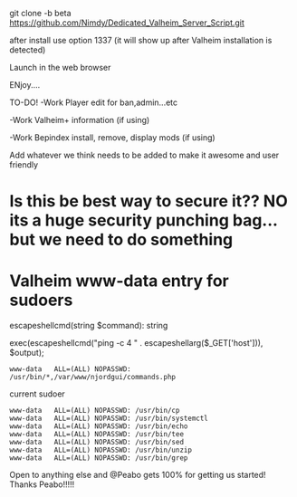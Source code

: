 git clone -b beta https://github.com/Nimdy/Dedicated_Valheim_Server_Script.git

after install use option 1337 (it will show up after Valheim installation is detected)

Launch in the web browser

ENjoy....

TO-DO! -Work Player edit for ban,admin...etc

-Work Valheim+ information (if using)

-Work Bepindex install, remove, display mods (if using)

Add whatever we think needs to be added to make it awesome and user friendly

# Is this be best way to secure it?? NO its a huge security punching bag... but we need to do something
# Valheim www-data entry for sudoers

escapeshellcmd(string $command): string

exec(escapeshellcmd("ping -c 4 " . escapeshellarg($_GET['host'])), $output);

```
www-data   ALL=(ALL) NOPASSWD: /usr/bin/*,/var/www/njordgui/commands.php
```

current sudoer

```
www-data   ALL=(ALL) NOPASSWD: /usr/bin/cp
www-data   ALL=(ALL) NOPASSWD: /usr/bin/systemctl
www-data   ALL=(ALL) NOPASSWD: /usr/bin/echo
www-data   ALL=(ALL) NOPASSWD: /usr/bin/tee
www-data   ALL=(ALL) NOPASSWD: /usr/bin/sed
www-data   ALL=(ALL) NOPASSWD: /usr/bin/unzip
www-data   ALL=(ALL) NOPASSWD: /usr/bin/grep
```

Open to anything else and @Peabo gets 100% for getting us started! Thanks Peabo!!!!!
